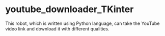 # youtube_downloader_TKinter
This robot, which is written using Python language, can take the YouTube video link and download it with different qualities.
